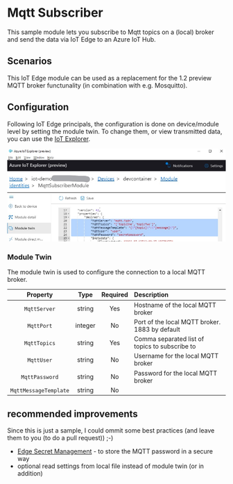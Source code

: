 # Mqtt Subscriber

This sample module lets you subscribe to Mqtt topics on a (local) broker and send the data via IoT Edge to an Azure IoT Hub.

## Scenarios

This IoT Edge module can be used as a replacement for the 1.2 preview MQTT broker functunality (in combination with e.g. Mosquitto).

## Configuration

Following IoT Edge principals, the configuration is done on device/module level by setting the module twin. To change them, or view transmitted data, you can use the [IoT Explorer](https://github.com/Azure/azure-iot-explorer).

![IoT Explorer - Module Twin](/assets/IoT-Explorer-Module-Twin.jpg)

### Module Twin

The module twin is used to configure the connection to a local MQTT broker.

| Property | Type | Required | Description |
| :------: | :--: | :------: | :---------- |
| `MqttServer` | string | Yes | Hostname of the local MQTT broker |
| `MqttPort` | integer | No | Port of the local MQTT broker. 1883 by default |
| `MqttTopics` | string | Yes | Comma separated list of topics to subscribe to |
| `MqttUser` | string | No | Username for the local MQTT broker |
| `MqttPassword` | string | No | Password for the local MQTT broker |
| `MqttMessageTemplate` | string | No | 

## recommended improvements

Since this is just a sample, I could ommit some best practices (and leave them to you (to do a pull request)) ;-)

- [Edge Secret Management](https://github.com/vslepakov/edge-secrets) - to store the MQTT password in a secure way
- optional read settings from local file instead of module twin (or in addition)